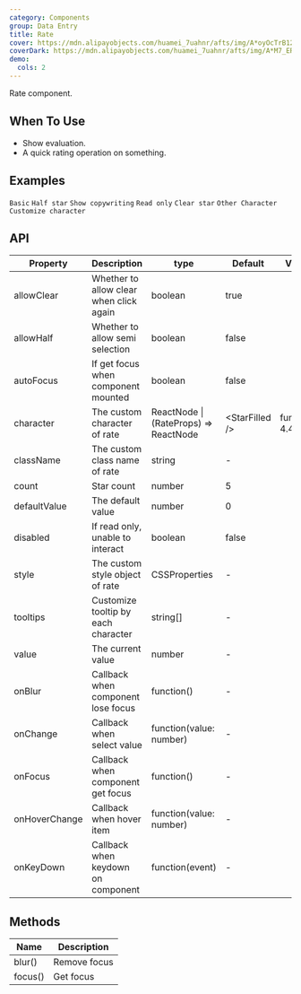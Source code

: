 ```yaml
---
category: Components
group: Data Entry
title: Rate
cover: https://mdn.alipayobjects.com/huamei_7uahnr/afts/img/A*oyOcTrB12_YAAAAAAAAAAAAADrJ8AQ/original
coverDark: https://mdn.alipayobjects.com/huamei_7uahnr/afts/img/A*M7_ER7GJr6wAAAAAAAAAAAAADrJ8AQ/original
demo:
  cols: 2
---
```


Rate component.

## When To Use

- Show evaluation.
- A quick rating operation on something.

## Examples

<!-- prettier-ignore -->
<code src="./demo/basic.tsx">Basic</code>
<code src="./demo/half.tsx">Half star</code>
<code src="./demo/text.tsx">Show copywriting</code>
<code src="./demo/disabled.tsx">Read only</code>
<code src="./demo/clear.tsx">Clear star</code>
<code src="./demo/character.tsx">Other Character</code>
<code src="./demo/character-function.tsx">Customize character</code>

## API

| Property      | Description                             | type                                  | Default           | Version           |
| ------------- | --------------------------------------- | ------------------------------------- | ----------------- | ----------------- |
| allowClear    | Whether to allow clear when click again | boolean                               | true              |                   |
| allowHalf     | Whether to allow semi selection         | boolean                               | false             |                   |
| autoFocus     | If get focus when component mounted     | boolean                               | false             |                   |
| character     | The custom character of rate            | ReactNode \| (RateProps) => ReactNode | &lt;StarFilled /> | function(): 4.4.0 |
| className     | The custom class name of rate           | string                                | -                 |                   |
| count         | Star count                              | number                                | 5                 |                   |
| defaultValue  | The default value                       | number                                | 0                 |                   |
| disabled      | If read only, unable to interact        | boolean                               | false             |                   |
| style         | The custom style object of rate         | CSSProperties                         | -                 |                   |
| tooltips      | Customize tooltip by each character     | string\[]                             | -                 |                   |
| value         | The current value                       | number                                | -                 |                   |
| onBlur        | Callback when component lose focus      | function()                            | -                 |                   |
| onChange      | Callback when select value              | function(value: number)               | -                 |                   |
| onFocus       | Callback when component get focus       | function()                            | -                 |                   |
| onHoverChange | Callback when hover item                | function(value: number)               | -                 |                   |
| onKeyDown     | Callback when keydown on component      | function(event)                       | -                 |                   |

## Methods

| Name    | Description  |
| ------- | ------------ |
| blur()  | Remove focus |
| focus() | Get focus    |
